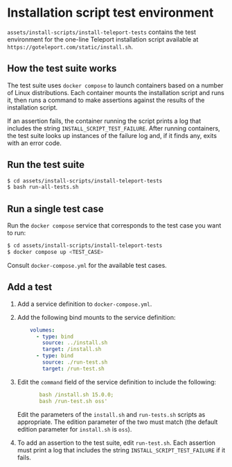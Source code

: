 # Installation script test environment

`assets/install-scripts/install-teleport-tests` contains the test environment
for the one-line Teleport installation script available at
`https://goteleport.com/static/install.sh`.

## How the test suite works

The test suite uses `docker compose` to launch containers based on a number of
Linux distributions. Each container mounts the installation script and runs it,
then runs a command to make assertions against the results of the installation
script. 

If an assertion fails, the container running the script prints a log that
includes the string `INSTALL_SCRIPT_TEST_FAILURE`. After running containers, the
test suite looks up instances of the failure log and, if it finds any, exits
with an error code.

## Run the test suite

```bash
$ cd assets/install-scripts/install-teleport-tests
$ bash run-all-tests.sh
```

## Run a single test case

Run the `docker compose` service that corresponds to the test case you want to
run:

```bash
$ cd assets/install-scripts/install-teleport-tests
$ docker compose up <TEST_CASE>
```

Consult `docker-compose.yml` for the available test cases.

## Add a test

1. Add a service definition to `docker-compose.yml`.
1. Add the following bind mounts to the service definition:

   ```yaml
       volumes:
         - type: bind
           source: ../install.sh
           target: /install.sh
         - type: bind
           source: ./run-test.sh
           target: /run-test.sh
   ```

1. Edit the `command` field of the service definition to include the following:

   ```yaml
          bash /install.sh 15.0.0;
          bash /run-test.sh oss'
   ```

   Edit the parameters of the `install.sh` and `run-tests.sh` scripts as
   appropriate. The edition parameter of the two must match (the default edition
   parameter for `install.sh` is `oss`).

1. To add an assertion to the test suite, edit `run-test.sh`. Each assertion
   must print a log that includes the string `INSTALL_SCRIPT_TEST_FAILURE` if it
   fails.
